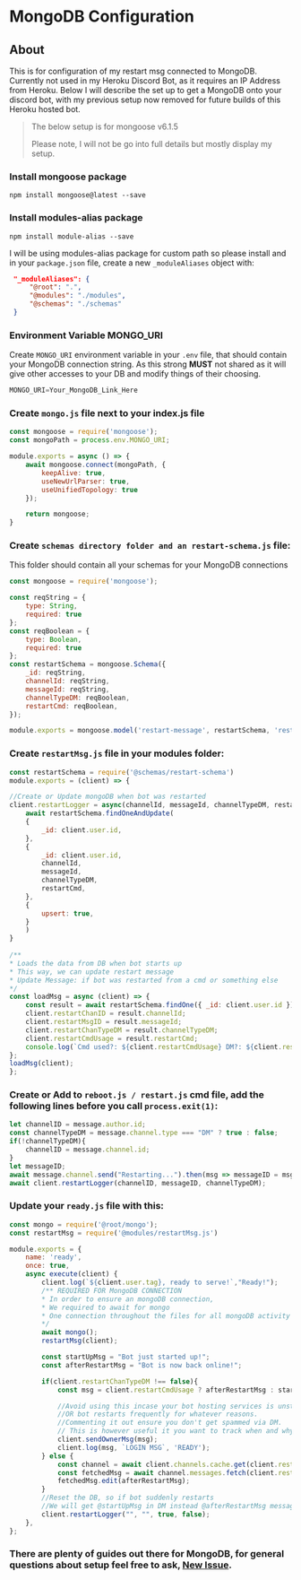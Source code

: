 # MongoDB Configuration

## About
This is for configuration of my restart msg connected to MongoDB. Currently not used in my Heroku Discord Bot, as it requires an IP Address from Heroku. Below I will describe the set up to get a MongoDB onto your discord bot, with my previous setup now removed for future builds of this Heroku hosted bot. 

> The below setup is for mongoose v6.1.5
> 
> Please note, I will not be go into full details but mostly display my setup.

### Install mongoose package
`npm install mongoose@latest --save `


### Install modules-alias package
 `npm install module-alias --save`
 
 I will be using modules-alias package for custom path so please install and in your `package.json` file, create a new `_moduleAliases` object with:
   ```json
    "_moduleAliases": {
        "@root": ".",
        "@modules": "./modules",
        "@schemas": "./schemas"
    }
   ```
### Environment Variable MONGO_URI 
Create `MONGO_URI` environment variable in your `.env` file, that should contain your MongoDB connection string. As this strong **MUST** not shared as it will give other accesses to your DB and modify things of their choosing.

```javascript
MONGO_URI=Your_MongoDB_Link_Here
```

### Create `mongo.js` file next to your index.js file
```javascript
const mongoose = require('mongoose');
const mongoPath = process.env.MONGO_URI;

module.exports = async () => {
    await mongoose.connect(mongoPath, {
        keepAlive: true,
        useNewUrlParser: true,
        useUnifiedTopology: true
    });

    return mongoose;
}
```
### Create `schemas directory folder and an restart-schema.js` file:
This folder should contain all your schemas for your MongoDB connections

```javascript
const mongoose = require('mongoose');

const reqString = {
    type: String,
    required: true
};
const reqBoolean = {
    type: Boolean,
    required: true
};
const restartSchema = mongoose.Schema({
    _id: reqString,
    channelId: reqString,
    messageId: reqString,
    channelTypeDM: reqBoolean,
    restartCmd: reqBoolean,
});

module.exports = mongoose.model('restart-message', restartSchema, 'restart-message')
```

### Create `restartMsg.js` file in your modules folder:

```javascript        
const restartSchema = require('@schemas/restart-schema')
module.exports = (client) => {

//Create or Update mongoDB when bot was restarted
client.restartLogger = async(channelId, messageId, channelTypeDM, restartCmd = true) => {
    await restartSchema.findOneAndUpdate(
    {
        _id: client.user.id,
    },
    {
        _id: client.user.id,
        channelId,
        messageId,
        channelTypeDM,
        restartCmd,
    },
    {
        upsert: true,
    }
    )
}
    
/**
* Loads the data from DB when bot starts up
* This way, we can update restart message 
* Update Message: if bot was restarted from a cmd or something else
*/
const loadMsg = async (client) => {
    const result = await restartSchema.findOne({ _id: client.user.id })
    client.restartChanID = result.channelId;
    client.restartMsgID = result.messageId;
    client.restartChanTypeDM = result.channelTypeDM;
    client.restartCmdUsage = result.restartCmd;
    console.log(`Cmd used?: ${client.restartCmdUsage} DM?: ${client.restartChanTypeDM}`);
};
loadMsg(client);
};
```
### Create or Add to `reboot.js / restart.js` cmd file, add the following lines before you call `process.exit(1)`:
```javascript    
let channelID = message.author.id;
const channelTypeDM = message.channel.type === "DM" ? true : false;
if(!channelTypeDM){
    channelID = message.channel.id;
}
let messageID;
await message.channel.send("Restarting...").then(msg => messageID = msg.id);
await client.restartLogger(channelID, messageID, channelTypeDM);
```

### Update your `ready.js` file with this:
```javascript
const mongo = require('@root/mongo');
const restartMsg = require('@modules/restartMsg.js')

module.exports = {
    name: 'ready',
    once: true,
    async execute(client) {
        client.log(`${client.user.tag}, ready to serve!`,"Ready!");
        /** REQUIRED FOR MongoDB CONNECTION
        * In order to ensure an mongoDB connection, 
        * We required to await for mongo
        * One connection throughout the files for all mongoDB activity
        */
        await mongo();
        restartMsg(client);

        const startUpMsg = "Bot just started up!";
        const afterRestartMsg = "Bot is now back online!";

        if(client.restartChanTypeDM !== false){
            const msg = client.restartCmdUsage ? afterRestartMsg : startUpMsg;

            //Avoid using this incase your bot hosting services is unstable
            //OR bot restarts frequently for whatever reasons.
            //Commenting it out ensure you don't get spammed via DM.
            // This is however useful it you want to track when and why your bot restarts.
            client.sendOwnerMsg(msg);
            client.log(msg, `LOGIN MSG`, 'READY');
        } else {
            const channel = await client.channels.cache.get(client.restartChanID)
            const fetchedMsg = await channel.messages.fetch(client.restartMsgID);
            fetchedMsg.edit(afterRestartMsg);
        }
        //Reset the DB, so if bot suddenly restarts
        //We will get @startUpMsg in DM instead @afterRestartMsg message.
        client.restartLogger("", "", true, false);
    },
};
```

### There are plenty of guides out there for MongoDB, for general questions about setup feel free to ask, [New Issue](https://github.com/bng94/heroku-bot/issues/new).